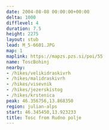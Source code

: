 ```yaml
---
date: 2004-08-08 00:00:00+00:00
delta: 1000
difflevel: 4
duration: 7.5
height: 2275
layout: stub
lead: M_5-6601.JPG
map: 1
maplink: https://mapzs.pzs.si/poi/55
name: ToscBohinj
nearby:
- /hikes/velikidraskivrh
- /hikes/malidraskivrh
- /hikes/visevnik
- /hikes/jezerskistog
- /hikes/krstenica
peak: 46.356756,13.868350
region: julian-alps
start: 46.345450,13.923233
title: Tosc from Rudno polje
---
```


